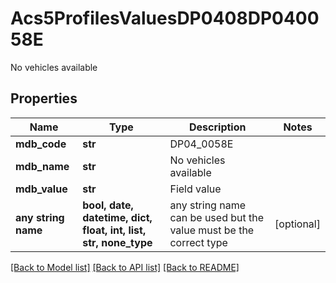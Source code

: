 # Acs5ProfilesValuesDP0408DP040058E

No vehicles available

## Properties
Name | Type | Description | Notes
------------ | ------------- | ------------- | -------------
**mdb_code** | **str** | DP04_0058E | 
**mdb_name** | **str** | No vehicles available | 
**mdb_value** | **str** | Field value | 
**any string name** | **bool, date, datetime, dict, float, int, list, str, none_type** | any string name can be used but the value must be the correct type | [optional]

[[Back to Model list]](../README.md#documentation-for-models) [[Back to API list]](../README.md#documentation-for-api-endpoints) [[Back to README]](../README.md)


